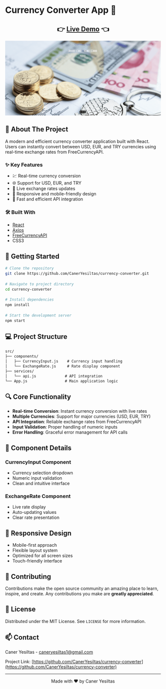# Currency Converter App 💱

<div align="center">
  <h2>
    👉 <a href="https://currency-app-woad.vercel.app/">Live Demo</a> 👈
  </h2>
</div>

<div align="center">
   <img src="assets/demo.gif.gif" alt="Currency Converter Demo" width="800"/>
</div>

## 📌 About The Project

A modern and efficient currency converter application built with React. Users can instantly convert between USD, EUR, and TRY currencies using real-time exchange rates from FreeCurrencyAPI.

### ✨ Key Features

- 💹 Real-time currency conversion
- 🌐 Support for USD, EUR, and TRY
- 🔄 Live exchange rates updates
- 📱 Responsive and mobile-friendly design
- 🚀 Fast and efficient API integration

### 🛠️ Built With

- [React](https://reactjs.org/)
- [Axios](https://axios-http.com/)
- [FreeCurrencyAPI](https://freecurrencyapi.com/)
- CSS3

## 🚀 Getting Started

```bash
# Clone the repository
git clone https://github.com/CanerYesiltas/currency-converter.git

# Navigate to project directory
cd currency-converter

# Install dependencies
npm install

# Start the development server
npm start
```

## 💻 Project Structure

```
src/
├── components/
│   ├── CurrencyInput.js    # Currency input handling
│   └── ExchangeRate.js     # Rate display component
├── services/
│   └── api.js             # API integration
└── App.js                 # Main application logic
```

## 🔍 Core Functionality

- **Real-time Conversion**: Instant currency conversion with live rates
- **Multiple Currencies**: Support for major currencies (USD, EUR, TRY)
- **API Integration**: Reliable exchange rates from FreeCurrencyAPI
- **Input Validation**: Proper handling of numeric inputs
- **Error Handling**: Graceful error management for API calls

## 🎯 Component Details

### CurrencyInput Component
- Currency selection dropdown
- Numeric input validation
- Clean and intuitive interface

### ExchangeRate Component
- Live rate display
- Auto-updating values
- Clear rate presentation

## 📱 Responsive Design

- Mobile-first approach
- Flexible layout system
- Optimized for all screen sizes
- Touch-friendly interface

## 🤝 Contributing

Contributions make the open source community an amazing place to learn, inspire, and create. Any contributions you make are **greatly appreciated**.

## 📄 License

Distributed under the MIT License. See `LICENSE` for more information.

## 📫 Contact

Caner Yesiltas - caneryesiltas1@gmail.com

Project Link: [https://github.com/CanerYesiltas/currency-converter](https://github.com/CanerYesiltas/currency-converter)

---

<div align="center">
  Made with ❤️ by Caner Yesiltas
</div>